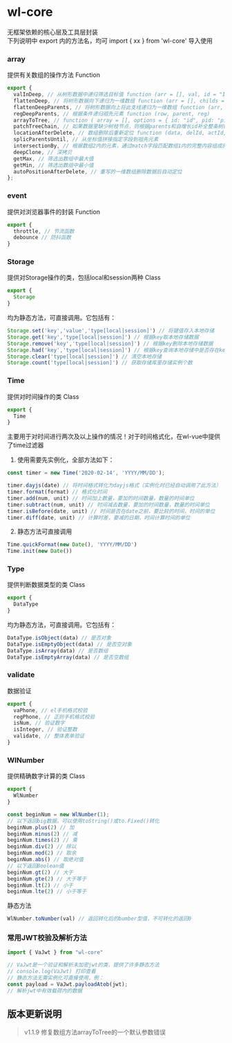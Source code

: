# wl-core

无框架依赖的核心层及工具层封装    
下列说明中 export 内的方法名，均可 import { xx } from 'wl-core' 导入使用

### array
提供有关数组的操作方法 Function
```js
export {
  valInDeep, // 从树形数据中递归筛选目标值 function (arr = [], val, id = "Id", childs = "Children")
  flattenDeep, // 将树形数据向下递归为一维数组 function (arr = [], childs = "Children") 
  flattenDeepParents, // 将树形数据向上将此支线递归为一维数组 function (arr, parent)
  regDeepParents, // 根据条件递归祖先元素 function (row, parent, reg)
  arrayToTree, // function ( array = [], options = { id: "id", pid: "pid", children: "children" , rootPidVal:null}) rootPidVal应该是个数组格式
  patchTreeChain, // 如果数据里缺少树枝节点，则根据parents和自增长id补全整条树链，输出数据调用上部arrToTree函数组装成完整的树 function patchTreeChain( data, sourceData, options = { Id: "Id", ParentId: "ParentId", Parents: "Parents", IdentityId: "IdentityId", root: "00000000-0000-0000-0000-000000000000" } )
  locationAfterDelete, // 数组删除后重新定位 function (data, delId, actId, useTree = false)
  splicParentsUntil, // 从坐标值拼接指定字段到祖先元素
  intersectionBy, // 根据数组2内的元素，通过match字段匹配数组1内的完整内容组成的数据
  deepClone, // 深拷贝
  getMax, // 筛选出数组中最大值
  getMin, // 筛选出数组中最小值
  autoPositionAfterDelete, // 重写的一维数组删除数据后自动定位
};
```

### event
提供对浏览器事件的封装 Function
```js
export {
  throttle, // 节流函数
  debounce // 防抖函数
}
```

### Storage
提供对Storage操作的类，包括local和session两种 Class
```js
export {
  Storage
}
```
均为静态方法，可直接调用。它包括有：
```js
Storage.set('key','value','type[local|session]') // 将键值存入本地存储
Storage.get('key','type[local|session]') // 根据key取本地存储数据
Storage.remove('key','type[local|session]') // 根据key删除本地存储数据
Storage.had('key','type[local|session]') // 根据key查询本地存储中是否存在key的实例
Storage.clear('type[local|session]') // 清空本地存储
Storage.count('type[local|session]') // 获取存储库里存储实例个数
```

### Time
提供对时间操作的类 Class
```js
export {
  Time
}
```
主要用于对时间进行两次及以上操作的情况！对于时间格式化，在wl-vue中提供了time过滤器
1. 使用需要先实例化，全部方法如下：
```js
const timer = new Time('2020-02-14', 'YYYY/MM/DD');

timer.dayjs(date) // 将时间格式转化为dayjs格式（实例化时已经自动调用了此方法）
timer.format(format) // 格式化时间
timer.add(num, unit) // 时间加上数量，要加的时间数量，数量的时间单位
timer.subtract(num, unit) // 时间减去数量，要加的时间数量，数量的时间单位
timer.isBefore(date, unit) // 时间是否在date之前，要比较的时间，时间的单位
timer.diff(date, unit) // 计算时差，要减的日期，时间计算时间的单位
```
2. 静态方法可直接调用
```js
Time.quickFormat(new Date(), 'YYYY/MM/DD')
Time.init(new Date())
```

### Type
提供判断数据类型的类 Class
```js
export {
  DataType
}
```
均为静态方法，可直接调用。它包括有：
```js
DataType.isObject(data) // 是否对象
DataType.isEmptyObject(data) // 是否空对象
DataType.isArray(data) // 是否数组
DataType.isEmptyArray(data) // 是否空数组
```

### validate
数据验证
```js
export {
  vaPhone, // el手机格式校验
  regPhone, // 正则手机格式校验
  isNum, // 验证数字
  isInteger, // 验证整数
  validate, // 整体表单验证
}
```
### WlNumber
提供精确数字计算的类 Class
```js
export {
  WlNumber
}
```

```js
const beginNum = new WlNumber(1);
// 以下返回big数据，可以使用toString()或to.Fixed()转化
beginNum.plus(2) // 加
beginNum.minus(2) // 减
beginNum.times(2) // 乘
beginNum.div(2) // 除以
beginNum.mod(2) // 取余
beginNum.abs() // 取绝对值
// 以下返回Boolean值
beginNum.gt(2) // 大于
beginNum.gte(2) // 大于等于
beginNum.lt(2) // 小于
beginNum.lte(2) // 小于等于
```
静态方法
```js
WlNumber.toNumber(val) // 返回转化后的bumber型值，不可转化的返回0
```

### 常用JWT校验及解析方法
```js
import { VaJwt } from "wl-core"

// VaJwt是一个验证和解析未加密jwt的类，提供了许多静态方法
// console.log(VaJwt) 打印查看
// 静态方法无需实例化可直接使用，例：
const payload = VaJwt.payloadAtob(jwt);
// 解析jwt中有效载荷内的数据
```

## 版本更新说明
> v1.1.9 修复数组方法arrayToTree的一个默认参数错误